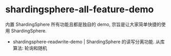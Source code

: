 # shardingsphere-all-feature-demo
内置 ShardingSphere 所有功能且都是独自的 demo, 宗旨是让大家简单快捷的使用 ShardingSphere.


- shardingsphere-readwrite-demo | ShardingSphere 的读写分离功能. 从库算法: 轮询和随机
